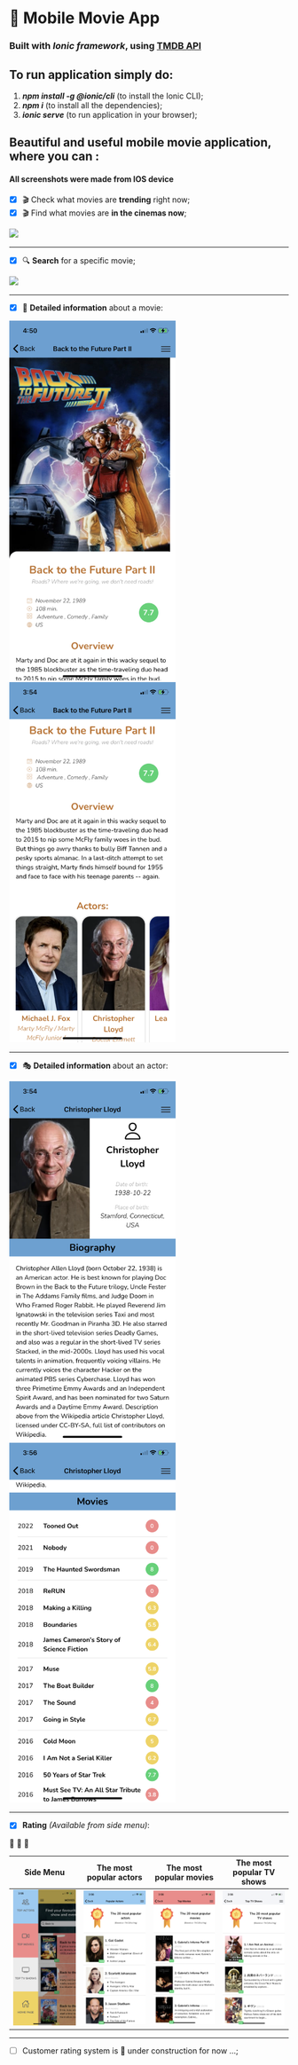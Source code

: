 # 🎥 Mobile Movie App 
### Built with ***Ionic framework***, using [TMDB API](https://www.themoviedb.org/)

## To run application simply do:
1. ***npm install -g @ionic/cli*** (to install the Ionic CLI);
2. ***npm i*** (to install all the dependencies);
3. ***ionic serve*** (to run application in your browser);


## Beautiful and useful mobile movie application, where you can : 

#### All screenshots were made from IOS device #### 

- [x] 🎬 Check what movies are **trending** right now;
- [x] 🎬 Find what movies are **in the cinemas now**; 

<img src="https://github.com/FedorMashoshin/Ionic-Movie/raw/main/src/assets/screenshots/IMG_2759.PNG" width="350">

---

- [x] 🔍 **Search** for a specific movie;

<img src="https://github.com/FedorMashoshin/Ionic-Movie/raw/main/src/assets/screenshots/IMG_2760.PNG" width="350">

---


- [x] 🎥 **Detailed information** about a movie:

<img src="https://github.com/FedorMashoshin/Ionic-Movie/raw/main/src/assets/screenshots/MOVIE.jpeg" width="300"> <img src="https://github.com/FedorMashoshin/Ionic-Movie/raw/main/src/assets/screenshots/IMG_2762.PNG" width="300">

---

- [x] 🎭 **Detailed information** about an actor:

<img src="https://github.com/FedorMashoshin/Ionic-Movie/raw/main/src/assets/screenshots/IMG_2763.PNG" width="300"> <img src="https://github.com/FedorMashoshin/Ionic-Movie/raw/main/src/assets/screenshots/IMG_2764.PNG" width="300">

---
    

- [x] **Rating** *(Available from side menu)*:

🏅 🏅 🏅
 
   | Side Menu| The most popular actors  | The most popular movies | The most popular TV shows |
| ------------- | ------------- | ------------- | ------------- | 
|  <img src="https://github.com/FedorMashoshin/Ionic-Movie/raw/main/src/assets/screenshots/IMG_2765.PNG" width="350">  |  <img src="https://github.com/FedorMashoshin/Ionic-Movie/raw/main/src/assets/screenshots/IMG_2768.PNG" width="300">  |  <img src="https://github.com/FedorMashoshin/Ionic-Movie/raw/main/src/assets/screenshots/IMG_2769.PNG" width="300">  |  <img src="https://github.com/FedorMashoshin/Ionic-Movie/raw/main/src/assets/screenshots/IMG_2766.PNG" width="300"> |

---


- [ ] Customer rating system is 🚧 under construction for now ...;
